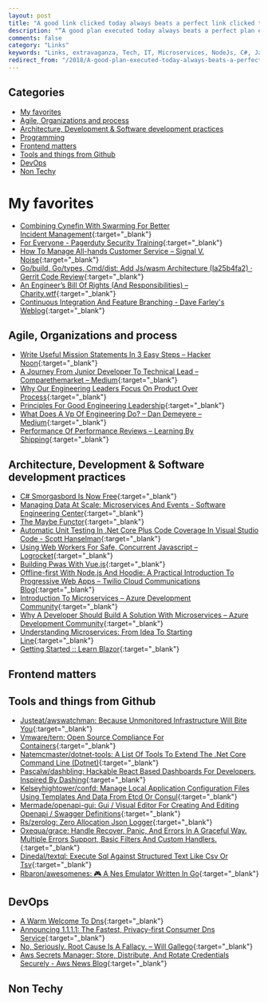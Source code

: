 ```yaml
---
layout: post
title: "A good link clicked today always beats a perfect link clicked tomorrow..."
description: "“A good plan executed today always beats a perfect plan executed tomorrow.” – George Patton"
comments: false
category: "Links"
keywords: "Links, extravaganza, Tech, IT, Microservices, NodeJs, C#, Javascript, Solution architecture"
redirect_from: "/2018/A-good-plan-executed-today-always-beats-a-perfect-plan-executed-tomorrow/"
---
```


## Categories ##
* [My favorites](#favorites)
* [Agile, Organizations and process](#agile)
* [Architecture, Development & Software development practices](#development)
* [Programming](#net)
* [Frontend matters](#web)
* [Tools and things from Github](#tools)
* [DevOps](#devops)
* [Non Techy](#notechhere)

# My favorites<a name="favorites"></a> #
* [Combining Cynefin With Swarming For Better Incident Management](https://medium.com/@JonHall_/using-swarming-to-deliver-cynefin-in-tech-support-34dc4992e3e0){:target="_blank"}
* [For Everyone - Pagerduty Security Training](https://sudo.pagerduty.com/for_everyone/){:target="_blank"}
* [How To Manage All-hands Customer Service – Signal V. Noise](https://m.signalvnoise.com/how-to-manage-all-hands-customer-service-38dfef5f29a5){:target="_blank"}
* [Go/build, Go/types, Cmd/dist: Add Js/wasm Architecture (Ia25b4fa2) · Gerrit Code Review](https://go-review.googlesource.com/c/go/+/102835){:target="_blank"}
* [An Engineer’s Bill Of Rights (And Responsibilities) – Charity.wtf](https://charity.wtf/2018/03/30/an-engineers-bill-of-rights-and-responsibilities/){:target="_blank"}
* [Continuous Integration And Feature Branching - Dave Farley's Weblog](http://www.davefarley.net/?p=247){:target="_blank"}

## Agile, Organizations and process<a name="agile"></a> ##
* [Write Useful Mission Statements In 3 Easy Steps – Hacker Noon](https://hackernoon.com/write-useful-mission-statements-in-3-easy-steps-929deae26092){:target="_blank"}
* [A Journey From Junior Developer To Technical Lead – Comparethemarket – Medium](https://medium.com/comparethemarket/a-journey-from-junior-developer-to-technical-lead-b1af4d2419fb){:target="_blank"}
* [Why Our Engineering Leaders Focus On Product Over Process](https://product.hubspot.com/blog/hubspots-engineering-leadership-philosophy-part-1){:target="_blank"}
* [Principles For Good Engineering Leadership](https://product.hubspot.com/blog/hubspots-engineering-leadership-philosophy-part-2){:target="_blank"}
* [What Does A Vp Of Engineering Do? – Dan Demeyere – Medium](https://medium.com/@dandemeyere/what-does-a-vp-of-engineering-do-75da2086f74d){:target="_blank"}
* [Performance Of Performance Reviews – Learning By Shipping](https://medium.learningbyshipping.com/performance-of-performance-reviews-cd7494eeaef8){:target="_blank"}

## Architecture, Development & Software development practices <a name="development"></a> ##
* [C# Smorgasbord Is Now Free](https://www.filipekberg.se/2018/04/02/csharp-smorgasbord-free/){:target="_blank"}
* [Managing Data At Scale: Microservices And Events - Software Engineering Center](https://www.umsec.umn.edu/events/Code-Freeze-2018/Randy-Shoup){:target="_blank"}
* [The Maybe Functor](http://blog.ploeh.dk/2018/03/26/the-maybe-functor/){:target="_blank"}
* [Automatic Unit Testing In .Net Core Plus Code Coverage In Visual Studio Code - Scott Hanselman](https://www.hanselman.com/blog/AutomaticUnitTestingInNETCorePlusCodeCoverageInVisualStudioCode.aspx){:target="_blank"}
* [Using Web Workers For Safe, Concurrent Javascript – Logrocket](https://blog.logrocket.com/using-webworkers-for-safe-concurrent-javascript-3f33da4eb0b2){:target="_blank"}
* [Building Pwas With Vue.js](https://www.telerik.com/blogs/building-pwas-with-vuejs){:target="_blank"}
* [Offline-first With Node.js And Hoodie: A Practical Introduction To Progressive Web Apps – Twilio Cloud Communications Blog](https://twilioinc.wpengine.com/2018/03/practical-introduction-pwa-node-hoodie-offline-first.html){:target="_blank"}
* [Introduction To Microservices – Azure Development Community](https://blogs.msdn.microsoft.com/azuredev/2018/03/23/introduction-to-microservices/){:target="_blank"}
* [Why A Developer Should Build A Solution With Microservices – Azure Development Community](https://blogs.msdn.microsoft.com/azuredev/2018/03/30/why-a-developer-should-build-a-solution-with-microservices/){:target="_blank"}
* [Understanding Microservices: From Idea To Starting Line](https://medium.freecodecamp.org/microservices-from-idea-to-starting-line-ae5317a6ff02){:target="_blank"}
* [Getting Started :: Learn Blazor](https://learn-blazor.com/getting-started/){:target="_blank"}

## Frontend matters <a name="web"></a> ##

## Tools and things from Github <a name="tools"></a> ##
* [Justeat/awswatchman: Because Unmonitored Infrastructure Will Bite You](https://github.com/justeat/AwsWatchman){:target="_blank"}
* [Vmware/tern: Open Source Compliance For Containers](https://github.com/vmware/tern){:target="_blank"}
* [Natemcmaster/dotnet-tools: A List Of Tools To Extend The .Net Core Command Line (Dotnet)](https://github.com/natemcmaster/dotnet-tools){:target="_blank"}
* [Pascalw/dashbling: Hackable React Based Dashboards For Developers, Inspired By Dashing](https://github.com/pascalw/dashbling){:target="_blank"}
* [Kelseyhightower/confd: Manage Local Application Configuration Files Using Templates And Data From Etcd Or Consul](https://github.com/kelseyhightower/confd){:target="_blank"}
* [Mermade/openapi-gui: Gui / Visual Editor For Creating And Editing Openapi / Swagger Definitions](https://github.com/mermade/openapi-gui){:target="_blank"}
* [Rs/zerolog: Zero Allocation Json Logger](https://github.com/rs/zerolog){:target="_blank"}
* [Oxequa/grace: Handle Recover, Panic, And Errors In A Graceful Way. Multiple Errors Support, Basic Filters And Custom Handlers.](https://github.com/oxequa/grace){:target="_blank"}
* [Dinedal/textql: Execute Sql Against Structured Text Like Csv Or Tsv](https://github.com/dinedal/textql){:target="_blank"}
* [Rbaron/awesomenes: 🎮 A Nes Emulator Written In Go](https://github.com/rbaron/awesomenes){:target="_blank"}

## DevOps<a name="devops"></a> ##
* [A Warm Welcome To Dns](https://powerdns.org/hello-dns/){:target="_blank"}
* [Announcing 1.1.1.1: The Fastest, Privacy-first Consumer Dns Service](https://blog.cloudflare.com/announcing-1111/){:target="_blank"}
* [No, Seriously. Root Cause Is A Fallacy. – Will Gallego](http://willgallego.com/2018/04/02/no-seriously-root-cause-is-a-fallacy/){:target="_blank"}
* [Aws Secrets Manager: Store, Distribute, And Rotate Credentials Securely - Aws News Blog](https://aws.amazon.com/blogs/aws/aws-secrets-manager-store-distribute-and-rotate-credentials-securely/){:target="_blank"}

## Non Techy<a name="notechere"></a> ##	

